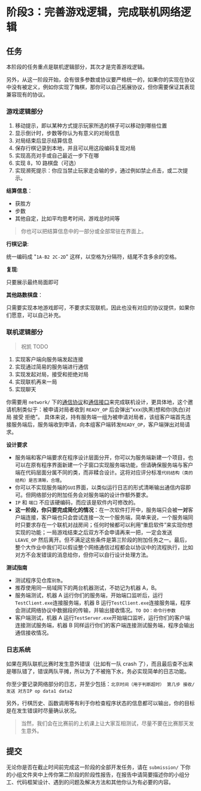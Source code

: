 # 阶段3：完善游戏逻辑，完成联机网络逻辑

## 任务

本阶段的任务重点是联机逻辑部分，其次才是完善游戏逻辑。

另外，从这一阶段开始，会有很多参数或协议要严格统一的，如果你的实现在协议中没有被定义，例如你实现了悔棋，那你可以自己拓展协议，但你需要保证其表现兼容现有的协议。

### 游戏逻辑部分

1. 移动提示，即以某种方式提示玩家所选的棋子可以移动到哪些位置
2. 显示倒计时，步数等你认为有意义的对局信息
3. 对局结束后显示结算信息
4. 保存行棋记录到本地，并且可以用这段编码复现对局
5. 实现高亮对手或自己最近一步下在哪
6. 实现 8，10 路棋盘（可选）
7. 实现濒死提示：你应当禁止玩家走会输的步，通过例如禁止点击，或二次提示。

**结算信息**：

- 获胜方
- 步数
- 其他自定，比如平均思考时间，游戏总时间等

> 你也可以把结算信息中的一部分或全部常驻在界面上。

**行棋记录**:

统一编码成 "`1A-B2 2C-2D`" 这样，以空格为分隔符，结尾不含多余的空格。

**复现**: 

只要展示最终局面即可

**其他路数棋盘**：

只需要实现本地游戏即可，不要求实现联机，因此也没有对应的协议提供，如果你们愿意，可以自己补充。

### 联机逻辑部分

> 祝凯 TODO

1. 实现客户端向服务端发起连接
2. 实现通过简易的服务端进行通信
3. 实现发起对局，接受和拒绝对局
4. 实现联机再来一局
5. 实现聊天

你需要用 `network/` 下的[通信协议](../network/doc/protocol.md)和[通信接口](../network/doc/api.md)来完成联机设计，更具体地，这个邀请机制类似于：被申请对局者收到 `READY_OP` 后会弹出“xxx(执黑)想和你(执白)对局 接受 拒绝”。
具体来说，持有服务端一组为被申请对局者，该组客户端首先连接服务端后，服务端收到申请，向本组客户端转发`READY_OP`，客户端弹出对局请求。

**设计要求**

- 服务端和客户端要求在程序设计层面分开，你可以为服务端新建一个项目，也可以在原有程序界面新建一个子窗口实现服务端功能，但请确保服务端与客户端在代码层面分属不同的类，而非糅合设计。这将对应评分标准`代码结构（类的结构）是否清晰，合理`。
- 你可以不实现服务端的`GUI`界面，以类似运行日志的形式清晰输出通信内容即可。但网络部分的附加任务会对服务端的设计作额外要求。
- `IP` 和 `端口` 不应该硬编码，而应该是软件内可修改的。
- **这一阶段，你只要完成简化的情况**：在一次软件打开中，服务端只会被**一对**客户端连接，客户端也只会尝试连接一次一个服务端，简单来说，一个服务端同时只要求存在一个联机对战房间；任何时候都可以利用“重启软件”来实现你想实现的功能；一局游戏结束之后双方不会申请再来一把，一定会发送 `LEAVE_OP` 然后离开。但不满足这些条件是第三阶段的附加任务之一。最后，整个大作业中我们可以假设整个网络通信过程都会以协议中的流程执行，比如对方不会发错误的消息给你，但你可以自行设计处理方法。

**测试指南**

- 测试程序见仓库`别急`。
- 推荐使用同一局域网下的两台机器测试，不妨记为机器 A，B。
- 服务端测试，机器 A 运行你们的服务端，开始端口监听后，运行`TestClient.exe`连接服务端，机器 B 运行`TestClient.exe`连接服务端，程序会测试网络协议中数据段的传输，并输出接收情况。`TO DO：命令行参数`
- 客户端测试，机器 A 运行`TestServer.exe`开始端口监听，运行你们的客户端连接测试服务端，机器 B 同样运行你们的客户端连接测试服务端，程序会输出通信接收情况。

### 日志系统

如果在两队联机比赛时发生意外错误（比如有一队 crash 了），而且最后查不出来是哪队错了，错误两队平摊，所以为了不被拖下水，务必实现简单的日志功能。

你至少要记录网络部分的日志，并至少包括：`北京时间（用于判断超时） 第几步 接收/发送 对方IP op data1 data2`

另外，行棋历史、函数调用等有利于你检查程序状态的信息都可以输出，你的目标是在发生错误时尽量确认状况。

> 当然，我们会在比赛前的上机课上让大家互相测试，尽量不要在比赛那天发生意外。

## 提交

无论你是否在截止时间前完成这一阶段的全部开发任务，请在 `submission/` 下你的小组文件夹中上传你第二阶段的阶段性报告，在报告中请简要描述你的小组分工、代码框架设计、遇到的问题及解决方法和其他你认为有必要的内容。
